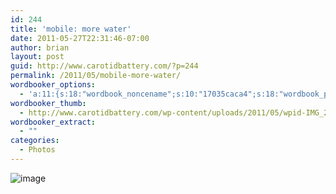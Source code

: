 ```yaml
---
id: 244
title: 'mobile: more water'
date: 2011-05-27T22:31:46-07:00
author: brian
layout: post
guid: http://www.carotidbattery.com/?p=244
permalink: /2011/05/mobile-more-water/
wordbooker_options:
  - 'a:11:{s:18:"wordbook_noncename";s:10:"17035caca4";s:18:"wordbook_page_post";s:4:"-100";s:18:"wordbook_orandpage";s:1:"2";s:23:"wordbook_default_author";s:1:"2";s:23:"wordbook_extract_length";s:3:"256";s:19:"wordbook_actionlink";s:3:"300";s:26:"wordbooker_publish_default";s:2:"on";s:27:"wordbooker_publish_override";s:2:"on";s:18:"wordbook_attribute";s:31:"Posted a new post on their blog";s:29:"wordbooker_status_update_text";s:35:": New blog post :  %title% - %link%";s:20:"wordbook_comment_get";s:2:"on";}'
wordbooker_thumb:
  - http://www.carotidbattery.com/wp-content/uploads/2011/05/wpid-IMG_20110527_073509.jpg
wordbooker_extract:
  - ""
categories:
  - Photos
---
```

<img style="display: block; margin-right: auto; margin-left: auto;" src="https://i2.wp.com/www.carotidbattery.com/wp-content/uploads/2011/05/wpid-IMG_20110527_073509.jpg?w=640" alt="image" data-recalc-dims="1" />